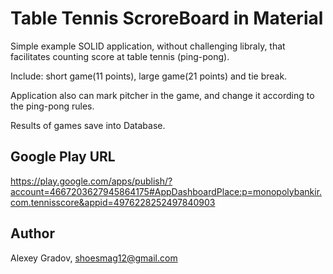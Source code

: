 # Table Tennis ScroreBoard in Material

Simple example SOLID application, without challenging libraly, that facilitates counting score at table tennis (ping-pong). 
 
Include: short game(11 points), large game(21 points) and tie break. 

Application also can mark pitcher in the game, and change it according to the ping-pong rules.

Results of games save into Database.
 
 
## Google Play URL
 https://play.google.com/apps/publish/?account=4667203627945864175#AppDashboardPlace:p=monopolybankir.com.tennisscore&appid=4976228252497840903
 
## Author
Alexey Gradov, shoesmag12@gmail.com

